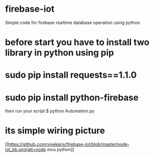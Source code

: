 # firebase-iot
Simple code for firebase realtime database operation using python
# before start you have to install two library in python using pip
# sudo pip install requests==1.1.0
# sudo pip install python-firebase
then run your script  $ python Automation.py

# its simple wiring picture

[[https://github.com/vivekaris/firebase-iot/blob/master/node-iot_bb.png|alt=node mcu python]]
